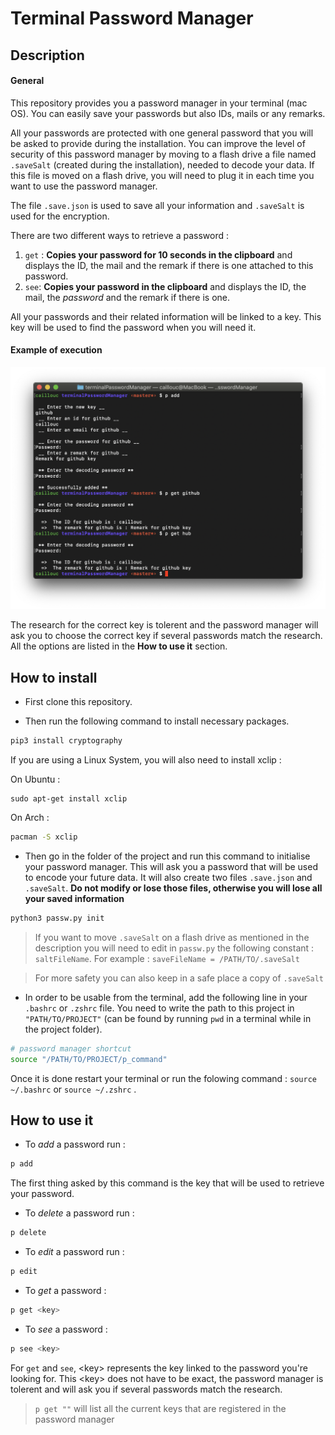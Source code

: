 # Terminal Password Manager

## Description 

#### General 
This repository provides you a password manager in your terminal (mac OS). 
You can easily save your passwords but also IDs, mails or any remarks. 

All your passwords are protected with one general password that you will be asked to provide during the installation. You can improve the level of security of this password manager by moving to a flash drive a file named `.saveSalt` (created during the installation), needed to decode your data. If this file is moved on a flash drive, you will need to plug it in each time you want to use the password manager.

The file `.save.json` is used to save all your information and `.saveSalt` is used for the encryption. 

There are two different ways to retrieve a password : 

1) `get` : **Copies your password for 10 seconds in the clipboard** and displays the ID, the mail and the remark if there is one attached to this password. 
2) `see`: **Copies your password in the clipboard** and displays the ID, the mail, the *password* and the remark if there is one. 

All your passwords and their related information will be linked to a key. This key will be used to find the password when you will need it. 

#### Example of execution

![example](Example.png)

The research for the correct key is tolerent and the password manager will ask you to choose the correct key if several passwords match the research. 
All the options are listed in the **How to use it** section. 


## How to install 

* First clone this repository. 

* Then run the following command to install necessary packages.

```zsh
pip3 install cryptography
```

If you are using a Linux System, you will also need to install xclip :

On Ubuntu : 

```szh
sudo apt-get install xclip
```

On Arch :

```zsh
pacman -S xclip
```

* Then go in the folder of the project and run this command to initialise your password manager. This will ask you a password that will be used to encode your future data. It will also create two files `.save.json` and `.saveSalt`. 
**Do not modify or lose those files, otherwise you will lose all your saved information** 

```zsh
python3 passw.py init
```

> If you want to move `.saveSalt` on a flash drive as mentioned in the description you will need to edit in `passw.py` the following constant : `saltFileName`. 
> For example : `saveFileName = /PATH/TO/.saveSalt` 

> For more safety you can also keep in a safe place a copy of `.saveSalt` 

* In order to be usable from the terminal, add the following line in your `.bashrc` or `.zshrc` file. You need to write the path to this project in `"PATH/TO/PROJECT"` (can be found by running `pwd` in a terminal while in the project folder).

```zsh
# password manager shortcut
source "/PATH/TO/PROJECT/p_command"
```

Once it is done restart your terminal or run the folowing command : `source ~/.bashrc` or `source ~/.zshrc` . 

## How to use it

* To *add* a password run : 

```zsh 
p add
```

The first thing asked by this command is the key that will be used to retrieve your password. 

* To *delete* a password run : 

```zsh 
p delete
```

* To *edit* a password run :

```zsh 
p edit
```

* To *get* a password : 

```zsh 
p get <key>
```

* To *see* a password : 

```zsh 
p see <key>
```

For `get` and `see`, \<key\> represents the key linked to the password you're looking for. 
This \<key\> does not have to be exact, the password manager is tolerent and will ask you if several passwords match the research. 

> `p get ""` will list all the current keys that are registered in the password manager